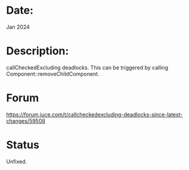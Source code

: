 # Date:

Jan 2024

# Description:

callCheckedExcluding deadlocks. This can be triggered by calling Component::removeChildComponent.

# Forum

https://forum.juce.com/t/callcheckedexcluding-deadlocks-since-latest-changes/59508

# Status

Unfixed.